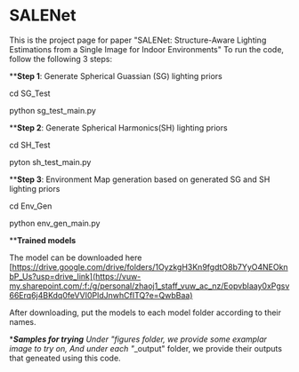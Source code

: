 # SALENet
This is the project page for paper "SALENet: Structure-Aware Lighting Estimations from a Single Image for Indoor Environments"
To run the code, follow the following 3 steps:

****Step 1**: Generate Spherical Guassian (SG) lighting priors

cd SG_Test

python sg_test_main.py

****Step 2**: Generate Spherical Harmonics(SH) lighting priors

cd SH_Test

pyton sh_test_main.py

****Step 3**: Environment Map generation based on generated SG and SH lighting priors

cd Env_Gen

python env_gen_main.py

****Trained models**

The model can be downloaded here [https://drive.google.com/drive/folders/1OyzkgH3Kn9fgdtO8b7YyO4NEOknbP_Us?usp=drive_link](https://vuw-my.sharepoint.com/:f:/g/personal/zhaoj1_staff_vuw_ac_nz/EopvbIaay0xPgsv66Erq6j4BKdq0feVVI0PldJnwhCfITQ?e=QwbBaa)

After downloading, put the models to each model folder according to their names.

****Samples for trying**
Under "figures folder, we provide some examplar image to try on, And under each "*_output" folder, we provide their outputs that geneated using this code.
